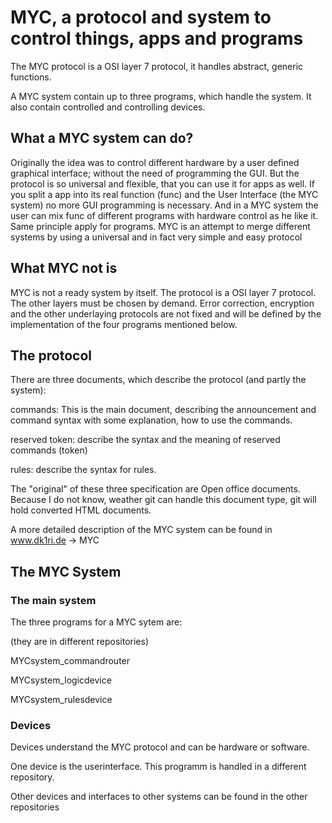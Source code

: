 # MYC, a protocol and system to control things, apps and programs

The MYC protocol is a  OSI layer 7 protocol, it handles abstract, generic functions. 

A MYC system contain up to three programs, which handle the system. It also contain controlled and controlling devices.

## What a MYC system can do?
Originally the idea was to control different hardware by a user defined graphical interface; without the need of programming the GUI.
But the protocol is so universal and flexible, that you can use it for apps as well. If you split a app into its real function (func) and the User Interface (the MYC system) no more GUI programming is necessary.
And in a MYC system the user can mix func of different programs with hardware control as he like it.
Same principle apply for programs.
MYC is an attempt to merge different systems by using a universal and in fact very simple and easy protocol

## What MYC not is

MYC is not a ready system by itself. The protocol is a OSI layer 7 protocol. The other layers must be chosen by demand.
Error correction, encryption and the other underlaying protocols are not fixed and will be defined by the implementation of the four programs mentioned below.

## The protocol

There are three documents, which describe the protocol (and partly the system): 

commands: This is the main document, describing the announcement and command syntax with some explanation, how to use the commands.

reserved token: describe the syntax and the meaning of reserved commands (token)

rules: describe the syntax for rules.

The "original" of these three specification are Open office documents. Because I do not know, weather git can handle this document type, git will hold converted HTML documents.

A more detailed description of the MYC system can be found in www.dk1ri.de -> MYC

## The MYC System

### The main system
The three programs for a MYC sytem are:

(they are in different repositories)

MYCsystem_commandrouter

MYCsystem_logicdevice

MYCsystem_rulesdevice

### Devices

Devices understand the MYC protocol and can be hardware or software.

One device is the userinterface. This programm  is handled in a different repository.

Other devices and interfaces to other systems can be found in the other repositories
